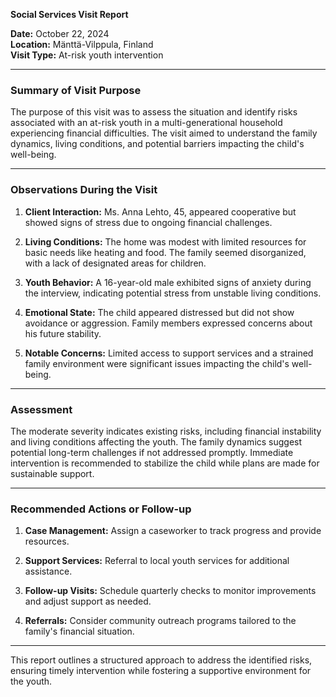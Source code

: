 

**Social Services Visit Report**

**Date:** October 22, 2024  
**Location:** Mänttä-Vilppula, Finland  
**Visit Type:** At-risk youth intervention  

---

### **Summary of Visit Purpose**

The purpose of this visit was to assess the situation and identify risks associated with an at-risk youth in a multi-generational household experiencing financial difficulties. The visit aimed to understand the family dynamics, living conditions, and potential barriers impacting the child's well-being.

---

### **Observations During the Visit**

1. **Client Interaction:** Ms. Anna Lehto, 45, appeared cooperative but showed signs of stress due to ongoing financial challenges.
   
2. **Living Conditions:** The home was modest with limited resources for basic needs like heating and food. The family seemed disorganized, with a lack of designated areas for children.

3. **Youth Behavior:** A 16-year-old male exhibited signs of anxiety during the interview, indicating potential stress from unstable living conditions.

4. **Emotional State:** The child appeared distressed but did not show avoidance or aggression. Family members expressed concerns about his future stability.

5. **Notable Concerns:** Limited access to support services and a strained family environment were significant issues impacting the child's well-being.

---

### **Assessment**

The moderate severity indicates existing risks, including financial instability and living conditions affecting the youth. The family dynamics suggest potential long-term challenges if not addressed promptly. Immediate intervention is recommended to stabilize the child while plans are made for sustainable support.

---

### **Recommended Actions or Follow-up**

1. **Case Management:** Assign a caseworker to track progress and provide resources.
   
2. **Support Services:** Referral to local youth services for additional assistance.
   
3. **Follow-up Visits:** Schedule quarterly checks to monitor improvements and adjust support as needed.

4. **Referrals:** Consider community outreach programs tailored to the family's financial situation.

---

This report outlines a structured approach to address the identified risks, ensuring timely intervention while fostering a supportive environment for the youth.